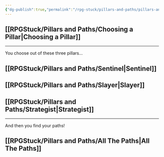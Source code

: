 ```yaml
---
{"dg-publish":true,"permalink":"/rpg-stuck/pillars-and-paths/pillars-and-paths/"}
---
```


## [[RPGStuck/Pillars and Paths/Choosing a Pillar\|Choosing a Pillar]]
---
You choose out of these three pillars...
## [[RPGStuck/Pillars and Paths/Sentinel\|Sentinel]]
## [[RPGStuck/Pillars and Paths/Slayer\|Slayer]]
## [[RPGStuck/Pillars and Paths/Strategist\|Strategist]]
---
And then you find your paths!
## [[RPGStuck/Pillars and Paths/All The Paths\|All The Paths]]